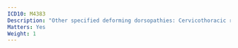 ```yaml
---
ICD10: M4383
Description: "Other specified deforming dorsopathies: Cervicothoracic region"
Matters: Yes
Weight: 1
---
```

